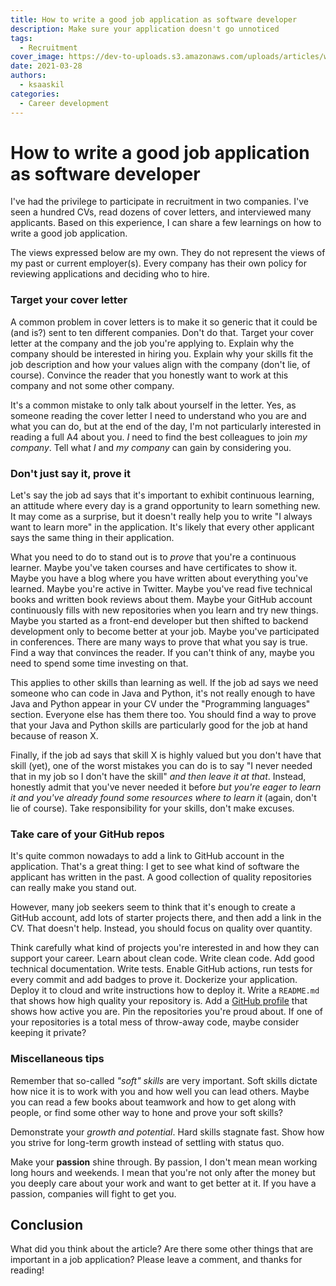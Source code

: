 ```yaml
---
title: How to write a good job application as software developer
description: Make sure your application doesn't go unnoticed
tags:
  - Recruitment
cover_image: https://dev-to-uploads.s3.amazonaws.com/uploads/articles/w1ec00nfp5dkt7z1xgkf.jpg
date: 2021-03-28
authors:
  - ksaaskil
categories:
  - Career development
---
```


# How to write a good job application as software developer

I've had the privilege to participate in recruitment in two companies. I've seen a hundred CVs, read dozens of cover letters, and interviewed many applicants. Based on this experience, I can share a few learnings on how to write a good job application.

<!-- more -->

The views expressed below are my own. They do not represent the views of my past or current employer(s). Every company has their own policy for reviewing applications and deciding who to hire.

### Target your cover letter

A common problem in cover letters is to make it so generic that it could be (and is?) sent to ten different companies. Don't do that. Target your cover letter at the company and the job you're applying to. Explain why the company should be interested in hiring you. Explain why your skills fit the job description and how your values align with the company (don't lie, of course). Convince the reader that you honestly want to work at this company and not some other company.

It's a common mistake to only talk about yourself in the letter. Yes, as someone reading the cover letter I need to understand who you are and what you can do, but at the end of the day, I'm not particularly interested in reading a full A4 about you. _I_ need to find the best colleagues to join _my company_. Tell what _I_ and _my company_ can gain by considering you.

### Don't just say it, prove it

Let's say the job ad says that it's important to exhibit continuous learning, an attitude where every day is a grand opportunity to learn something new. It may come as a surprise, but it doesn't really help you to write "I always want to learn more" in the application. It's likely that every other applicant says the same thing in their application.

What you need to do to stand out is to *prove* that you're a continuous learner. Maybe you've taken courses and have certificates to show it. Maybe you have a blog where you have written about everything you've learned. Maybe you're active in Twitter. Maybe you've read five technical books and written book reviews about them. Maybe your GitHub account continuously fills with new repositories when you learn and try new things. Maybe you started as a front-end developer but then shifted to backend development only to become better at your job. Maybe you've participated in conferences. There are many ways to prove that what you say is true. Find a way that convinces the reader. If you can't think of any, maybe you need to spend some time investing on that.

This applies to other skills than learning as well. If the job ad says we need someone who can code in Java and Python, it's not really enough to have Java and Python appear in your CV under the "Programming languages" section. Everyone else has them there too. You should find a way to prove that your Java and Python skills are particularly good for the job at hand because of reason X.

Finally, if the job ad says that skill X is highly valued but you don't have that skill (yet), one of the worst mistakes you can do is to say "I never needed that in my job so I don't have the skill" _and then leave it at that_. Instead, honestly admit that you've never needed it before _but you're eager to learn it and you've already found some resources where to learn it_ (again, don't lie of course). Take responsibility for your skills, don't make excuses. 

### Take care of your GitHub repos

It's quite common nowadays to add a link to GitHub account in the application. That's a great thing: I get to see what kind of software the applicant has written in the past. A good collection of quality repositories can really make you stand out.

However, many job seekers seem to think that it's enough to create a GitHub account, add lots of starter projects there, and then add a link in the CV. That doesn't help. Instead, you should focus on quality over quantity.

Think carefully what kind of projects you're interested in and how they can support your career. Learn about clean code.  Write clean code. Add good technical documentation. Write tests. Enable GitHub actions, run tests for every commit and add badges to prove it. Dockerize your application. Deploy it to cloud and write instructions how to deploy it. Write a `README.md` that shows how high quality your repository is. Add a [GitHub profile](https://dev.to/m0nica/how-to-create-a-github-profile-readme-1paj) that shows how active you are. Pin the repositories you're proud about. If one of your repositories is a total mess of throw-away code, maybe consider keeping it private?

### Miscellaneous tips

Remember that so-called _"soft" skills_ are very important. Soft skills dictate how nice it is to work with you and how well you can lead others. Maybe you can read a few books about teamwork and how to get along with people, or find some other way to hone and prove your soft skills?

Demonstrate your _growth and potential_. Hard skills stagnate fast. Show how you strive for long-term growth instead of settling with status quo.

Make your __passion__ shine through. By passion, I don't mean mean working long hours and weekends. I mean that you're not only after the money but you deeply care about your work and want to get better at it. If you have a passion, companies will fight to get you.

## Conclusion

What did you think about the article? Are there some other things that are important in a job application? Please leave a comment, and thanks for reading!